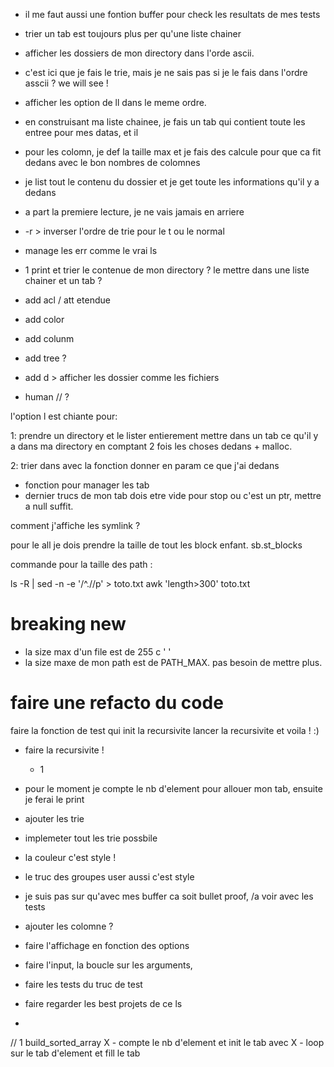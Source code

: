 - il me faut aussi une fontion buffer pour
  check les resultats de mes tests

- trier un tab est toujours plus per qu'une liste chainer

- afficher les dossiers de mon directory dans l'orde ascii.
- c'est ici que je fais le trie, mais je ne sais pas si je le 
  fais dans l'ordre asscii ? we will see ! 

- afficher les option de ll dans le meme ordre.

- en construisant ma liste chainee, 
  je fais un tab qui contient toute les entree pour 
  mes datas, et il
  
- pour les colomn, je def la taille max
  et je fais des calcule pour que ca fit dedans
  avec le bon nombres de colomnes
  
- je list tout le contenu du dossier et je 
  get toute les informations qu'il y a dedans
  
- a part la premiere lecture, je ne vais jamais en arriere

- -r > inverser l'ordre de trie pour le t ou le normal

- manage les err comme le vrai ls

- 1 print et trier le contenue de mon directory ?
  le mettre dans une liste chainer et un tab ?



- add acl / att etendue
- add color
- add colunm
- add tree ?
- add d > afficher les dossier comme les fichiers
- human // ?

l'option l est chiante pour:



1: prendre un directory et le lister entierement
   mettre dans un tab ce qu'il y a dans ma directory
   en comptant 2 fois les choses dedans + malloc.
   
2: trier dans avec la fonction donner en param ce que j'ai dedans
   - fonction pour manager les tab
   - dernier trucs de mon tab dois etre vide pour stop ou 
     c'est un ptr, mettre a null suffit. 

comment j'affiche les symlink ? 


pour le all je dois prendre la taille de tout les block enfant.
sb.st_blocks

commande pour la taille des path : 

ls -R | sed -n -e '/^\.\//p' > toto.txt
awk 'length>300' toto.txt


# breaking new 
- la size max d'un file est de 255 c ' '
- la size maxe de mon path est de PATH_MAX. pas besoin de mettre plus.

# faire une refacto du code
faire la fonction de test qui init la recursivite
lancer la recursivite
et voila ! :)

- faire la recursivite !
    - 1

- pour le moment je compte le nb d'element pour allouer mon tab, ensuite je ferai le print
- ajouter les trie
- implemeter tout les trie possbile
- la couleur c'est style ! 
- le truc des groupes user aussi c'est style
- je suis pas sur qu'avec mes buffer ca soit bullet proof, /a voir avec les tests
- ajouter les colomne ?
- faire l'affichage en fonction des options
- faire l'input, la boucle sur les arguments,
  
- faire les tests du truc de test
- faire regarder les best projets de ce ls
- 



// 1 build_sorted_array
    X - compte le nb d'element et init le tab avec 
    X - loop sur le tab d'element et fill le tab


